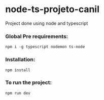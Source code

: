 # node-ts-projeto-canil
Project done using node and typescript


### Global Pre requirements:
`npm i -g typescript nodemon ts-node`

### Installation:
`npm install`

### To run the project:
`npm run dev`
